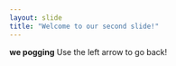 ```yaml
---
layout: slide
title: "Welcome to our second slide!"
---
```

**we pogging**
Use the left arrow to go back!
